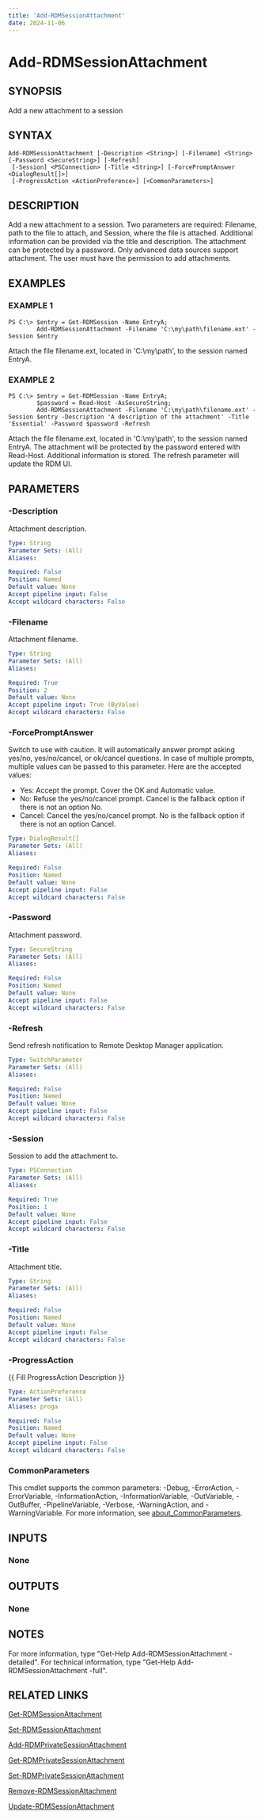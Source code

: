 ```yaml
---
title: 'Add-RDMSessionAttachment'
date: 2024-11-06
---
```



# Add-RDMSessionAttachment

## SYNOPSIS
Add a new attachment to a session

## SYNTAX

```
Add-RDMSessionAttachment [-Description <String>] [-Filename] <String> [-Password <SecureString>] [-Refresh]
 [-Session] <PSConnection> [-Title <String>] [-ForcePromptAnswer <DialogResult[]>]
 [-ProgressAction <ActionPreference>] [<CommonParameters>]
```

## DESCRIPTION
Add a new attachment to a session.
    Two parameters are required: Filename, path to the file to attach, and Session, where the file is attached.
Additional information can be provided via the title and description.
The attachment can be protected by a password.
    Only advanced data sources support attachment.
The user must have the permission to add attachments.

## EXAMPLES

### EXAMPLE 1
```
PS C:\> $entry = Get-RDMSession -Name EntryA;
        Add-RDMSessionAttachment -Filename 'C:\my\path\filename.ext' -Session $entry
```

Attach the file filename.ext, located in 'C:\my\path\', to the session named EntryA.

### EXAMPLE 2
```
PS C:\> $entry = Get-RDMSession -Name EntryA;
        $password = Read-Host -AsSecureString;
        Add-RDMSessionAttachment -Filename 'C:\my\path\filename.ext' -Session $entry -Description 'A description of the attachment' -Title 'Essential' -Password $password -Refresh
```

Attach the file filename.ext, located in 'C:\my\path\', to the session named EntryA.
The attachment will be protected by the password entered with Read-Host.
Additional information is stored.
The refresh parameter will update the RDM UI.

## PARAMETERS

### -Description
Attachment description.

```yaml
Type: String
Parameter Sets: (All)
Aliases:

Required: False
Position: Named
Default value: None
Accept pipeline input: False
Accept wildcard characters: False
```

### -Filename
Attachment filename.

```yaml
Type: String
Parameter Sets: (All)
Aliases:

Required: True
Position: 2
Default value: None
Accept pipeline input: True (ByValue)
Accept wildcard characters: False
```

### -ForcePromptAnswer
Switch to use with caution.
It will automatically answer prompt asking yes/no, yes/no/cancel, or ok/cancel questions.
In case of multiple prompts, multiple values can be passed to this parameter.
Here are the accepted values:
- Yes: Accept the prompt.
Cover the OK and Automatic value.
- No: Refuse the yes/no/cancel prompt.
Cancel is the fallback option if there is not an option No.
- Cancel: Cancel the yes/no/cancel prompt.
No is the fallback option if there is not an option Cancel.

```yaml
Type: DialogResult[]
Parameter Sets: (All)
Aliases:

Required: False
Position: Named
Default value: None
Accept pipeline input: False
Accept wildcard characters: False
```

### -Password
Attachment password.

```yaml
Type: SecureString
Parameter Sets: (All)
Aliases:

Required: False
Position: Named
Default value: None
Accept pipeline input: False
Accept wildcard characters: False
```

### -Refresh
Send refresh notification to Remote Desktop Manager application.

```yaml
Type: SwitchParameter
Parameter Sets: (All)
Aliases:

Required: False
Position: Named
Default value: None
Accept pipeline input: False
Accept wildcard characters: False
```

### -Session
Session to add the attachment to.

```yaml
Type: PSConnection
Parameter Sets: (All)
Aliases:

Required: True
Position: 1
Default value: None
Accept pipeline input: False
Accept wildcard characters: False
```

### -Title
Attachment title.

```yaml
Type: String
Parameter Sets: (All)
Aliases:

Required: False
Position: Named
Default value: None
Accept pipeline input: False
Accept wildcard characters: False
```

### -ProgressAction
{{ Fill ProgressAction Description }}

```yaml
Type: ActionPreference
Parameter Sets: (All)
Aliases: proga

Required: False
Position: Named
Default value: None
Accept pipeline input: False
Accept wildcard characters: False
```

### CommonParameters
This cmdlet supports the common parameters: -Debug, -ErrorAction, -ErrorVariable, -InformationAction, -InformationVariable, -OutVariable, -OutBuffer, -PipelineVariable, -Verbose, -WarningAction, and -WarningVariable. For more information, see [about_CommonParameters](http://go.microsoft.com/fwlink/?LinkID=113216).

## INPUTS

### None
## OUTPUTS

### None
## NOTES
For more information, type "Get-Help Add-RDMSessionAttachment -detailed".
For technical information, type "Get-Help Add-RDMSessionAttachment -full".

## RELATED LINKS

[Get-RDMSessionAttachment](http://127.0.0.1:1111/docs/Get-RDMSessionAttachment/)

[Set-RDMSessionAttachment](http://127.0.0.1:1111/docs/Set-RDMSessionAttachment/)

[Add-RDMPrivateSessionAttachment](http://127.0.0.1:1111/docs/Add-RDMPrivateSessionAttachment/)

[Get-RDMPrivateSessionAttachment](http://127.0.0.1:1111/docs/Get-RDMPrivateSessionAttachment/)

[Set-RDMPrivateSessionAttachment](http://127.0.0.1:1111/docs/Set-RDMPrivateSessionAttachment/)

[Remove-RDMSessionAttachment](http://127.0.0.1:1111/docs/Remove-RDMSessionAttachment/)

[Update-RDMSessionAttachment](http://127.0.0.1:1111/docs/Update-RDMSessionAttachment/)

